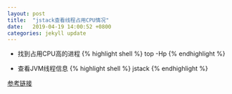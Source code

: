 ```yaml
---
layout: post
title:  "jstack查看线程占用CPU情况"
date:   2019-04-19 14:00:52 +0800
categories: jekyll update
---
```


+ 找到占用CPU高的进程
{% highlight shell %}
top -Hp <pid>
{% endhighlight %}

+ 查看JVM线程信息
{% highlight shell %}
jstack <pid>
{% endhighlight %}

[参考链接](http://www.importnew.com/23601.html)
